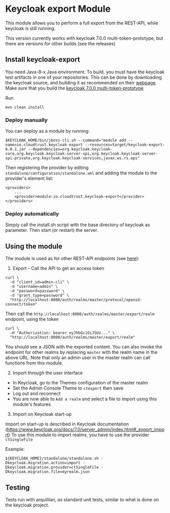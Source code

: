 # Keycloak export Module

This module allows you to perform a full export from the REST-API, while keycloak is still running.

This version currently works with keycloak 7.0.0 multi-token-prototype, but there are versions for other builds (see the releases)

## Install keycloak-export

You need Java-8-x Java environment. To build, you must have the keycloak test artifacts in one of your repositories.
This can be done by downloading the keycloak source, and building it as recommended on their [webpage](https://github.com/keycloak/keycloak).
Make sure that you build the [keycloak 7.0.0 multi-token-prototype](https://github.com/cloudtrust/keycloak/tree/multi-token-prototype)

Run

```
mvn clean install
```

### Deploy manually

You can deploy as a module by running:

    $KEYCLOAK_HOME/bin/jboss-cli.sh --command="module add --name=io.cloudtrust.keycloak-export --resources=target/keycloak-export-6.0.1.jar --dependencies=org.keycloak.keycloak-core,org.keycloak.keycloak-server-spi,org.keycloak.keycloak-server-spi-private,org.keycloak.keycloak-services,javax.ws.rs.api"

Then registering the provider by editing `standalone/configuration/standalone.xml` and adding the module to the provider's element list:

    <providers>
        ...
        <provider>module:io.cloudtrust.keycloak-export</provider>
    </providers>

### Deploy automatically

Simply call the install.sh script with the base directory of keycloak as parameter. Then start (or restart) the server.

## Using the module

The module is used as for other REST-API endpoints (see [here](https://www.keycloak.org/docs/1.9/server_development_guide/topics/admin-rest-api.html)):

1) Export - Call the API to get an access token

```
curl \
  -d "client_id=admin-cli" \
  -d "username=admin" \
  -d "password=password" \
  -d "grant_type=password" \
  "http://localhost:8080/auth/realms/master/protocol/openid-connect/token"
```

Then call the `http://localhost:8080/auth/realms/master/export/realm` endpoint, using the token

```
curl \
  -H "Authorization: bearer eyJhbGciOiJSUz..." \
  "http://localhost:8080/auth/realms/master/export/realm"
```

You should see a JSON with the exported content.
You can also invoke the endpoint for other realms by replacing `master` with the realm name in the above URL.
Note that only an admin user in the master realm can call functions from this module.

2) Import through the user interface

* In Keycloak, go to the Themes configuration of the master realm
* Set the Admin Console Theme to `ctexport` then save 
* Log out and reconnect
* You are now able to `Add a realm` and select a file to import using this module's features

3) Import on Keycloak start-up

Import on start-up is described in Keycloak documentation (https://www.keycloak.org/docs/7.0/server_admin/index.html#_export_import)
To use this module to import realms, you have to use the provider `ctSingleFile`

Example:

```
${KEYCLOAK_HOME}/standalone/standalone.sh -Dkeycloak.migration.action=import -Dkeycloak.migration.provider=ctSingleFile -Dkeycloak.migration.file=myrealm.json
```

## Testing

Tests run with arquillian, as standard unit tests, similar to what is done on the keycloak project.
